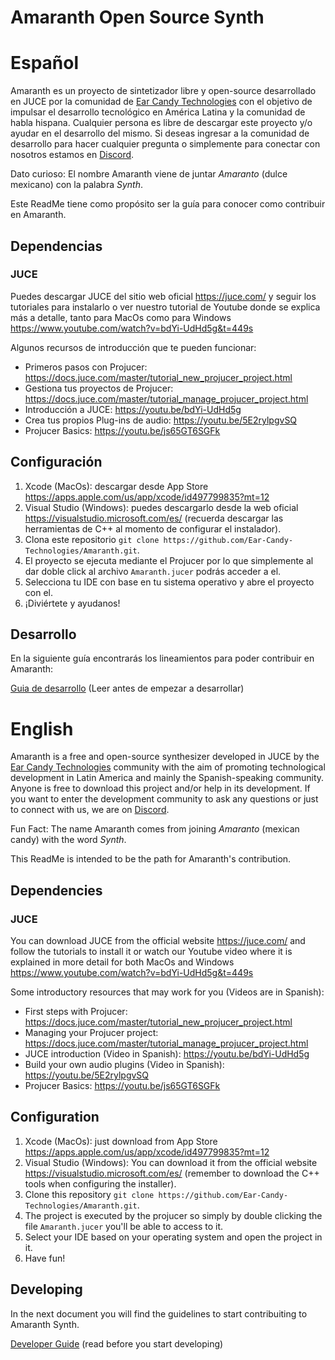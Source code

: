 # Amaranth Open Source Synth

# Español

Amaranth es un proyecto de sintetizador libre y open-source desarrollado en JUCE por la comunidad de [Ear Candy Technologies](https://earcandytech.com/) con el objetivo de impulsar el desarrollo tecnológico en América Latina y la comunidad de habla hispana. Cualquier persona es libre de descargar este proyecto y/o ayudar en el desarrollo del mismo. Si deseas ingresar a la comunidad de desarrollo para hacer cualquier pregunta o simplemente para conectar con nosotros estamos en [Discord](https://discord.gg/WJvn7m2KwJ).

Dato curioso: El nombre Amaranth viene de juntar *Amaranto* (dulce mexicano) con la palabra *Synth*.

Este ReadMe tiene como propósito ser la guía para conocer como contribuir en Amaranth.

## Dependencias

### JUCE

Puedes descargar JUCE del sitio web oficial https://juce.com/ y seguir los tutoriales para instalarlo o ver nuestro tutorial de Youtube donde se explica más a detalle, tanto para MacOs como para Windows https://www.youtube.com/watch?v=bdYi-UdHd5g&t=449s

Algunos recursos de introducción que te pueden funcionar:

- Primeros pasos con Projucer: https://docs.juce.com/master/tutorial_new_projucer_project.html
- Gestiona tus proyectos de Projucer: https://docs.juce.com/master/tutorial_manage_projucer_project.html
- Introducción a JUCE: https://youtu.be/bdYi-UdHd5g
- Crea tus propios Plug-ins de audio: https://youtu.be/5E2rylpgvSQ
- Projucer Basics: https://youtu.be/js65GT6SGFk

## Configuración

1. Xcode (MacOs): descargar desde App Store https://apps.apple.com/us/app/xcode/id497799835?mt=12
2. Visual Studio (Windows): puedes descargarlo desde la web oficial https://visualstudio.microsoft.com/es/ (recuerda descargar las herramientas de C++ al momento de configurar el instalador).
3. Clona este repositorio `git clone https://github.com/Ear-Candy-Technologies/Amaranth.git`.
4. El proyecto se ejecuta mediante el Projucer por lo que simplemente al dar doble click al archivo `Amaranth.jucer` podrás acceder a el. 
5. Selecciona tu IDE con base en tu sistema operativo y abre el proyecto con el.
6. ¡Diviértete y ayudanos!

## Desarrollo

En la siguiente guía encontrarás los lineamientos para poder contribuir en Amaranth:

[Guia de desarrollo](https://github.com/Ear-Candy-Technologies/Amaranth/blob/main/DeveloperGuide.md) (Leer antes de empezar a desarrollar)

# English

Amaranth is a free and open-source synthesizer developed in JUCE by the [Ear Candy Technologies](https://earcandytech.com/) community with the aim of promoting technological development in Latin America and mainly the Spanish-speaking community. Anyone is free to download this project and/or help in its development. If you want to enter the development community to ask any questions or just to connect with us, we are on [Discord](https://discord.gg/WJvn7m2KwJ).

Fun Fact: The name Amaranth comes from joining *Amaranto* (mexican candy) with the word *Synth*.

This ReadMe is intended to be the path for Amaranth's contribution.

## Dependencies

### JUCE

You can download JUCE from the official website https://juce.com/ and follow the tutorials to install it or watch our Youtube video where it is explained in more detail for both MacOs and Windows https://www.youtube.com/watch?v=bdYi-UdHd5g&t=449s

Some introductory resources that may work for you (Videos are in Spanish):

- First steps with Projucer: https://docs.juce.com/master/tutorial_new_projucer_project.html
- Managing your Projucer project: https://docs.juce.com/master/tutorial_manage_projucer_project.html
- JUCE introduction (Video in Spanish): https://youtu.be/bdYi-UdHd5g
- Build your own audio plugins (Video in Spanish): https://youtu.be/5E2rylpgvSQ
- Projucer Basics: https://youtu.be/js65GT6SGFk

## Configuration

1. Xcode (MacOs): just download from App Store https://apps.apple.com/us/app/xcode/id497799835?mt=12
2. Visual Studio (Windows): You can download it from the official website https://visualstudio.microsoft.com/es/ (remember to download the C++ tools when configuring the installer).
3. Clone this repository `git clone https://github.com/Ear-Candy-Technologies/Amaranth.git`.
4. The project is executed by the projucer so simply by double clicking the file `Amaranth.jucer` you'll be able to access to it. 
5. Select your IDE based on your operating system and open the project in it.
6. Have fun!

## Developing

In the next document you will find the guidelines to start contribuiting to Amaranth Synth.

[Developer Guide](https://github.com/Ear-Candy-Technologies/Amaranth/blob/main/DeveloperGuide.md) (read before you start developing)

